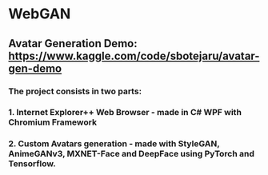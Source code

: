 # WebGAN

## Avatar Generation Demo: https://www.kaggle.com/code/sbotejaru/avatar-gen-demo

### The project consists in two parts:
### 1. Internet Explorer++ Web Browser - made in C# WPF with Chromium Framework
### 2. Custom Avatars generation - made with StyleGAN, AnimeGANv3, MXNET-Face and DeepFace using PyTorch and Tensorflow.


